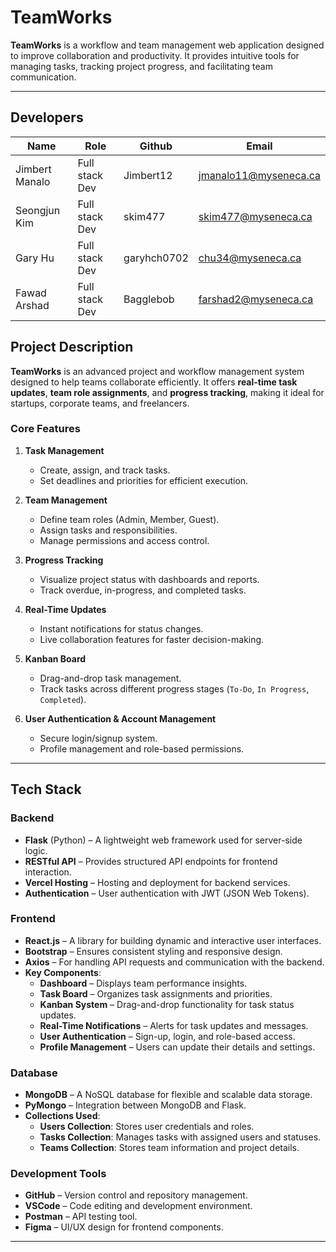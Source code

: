 # TeamWorks

**TeamWorks** is a workflow and team management web application designed to improve collaboration and productivity. It provides intuitive tools for managing tasks, tracking project progress, and facilitating team communication.

---

## Developers
| Name        |   Role |     Github    | Email       |
| ----------- | --------- | --------- | --------------------------- |
| Jimbert Manalo  | Full stack Dev | Jimbert12 | jmanalo11@myseneca.ca |
| Seongjun Kim  | Full stack Dev |skim477 | skim477@myseneca.ca |
| Gary Hu  | Full stack Dev | garyhch0702 | chu34@myseneca.ca |
| Fawad Arshad  | Full stack Dev | Bagglebob | farshad2@myseneca.ca |

## Project Description
**TeamWorks** is an advanced project and workflow management system designed to help teams collaborate efficiently. It offers **real-time task updates**, **team role assignments**, and **progress tracking**, making it ideal for startups, corporate teams, and freelancers.

### **Core Features**
1. **Task Management**
   - Create, assign, and track tasks.
   - Set deadlines and priorities for efficient execution.

2. **Team Management**
   - Define team roles (Admin, Member, Guest).
   - Assign tasks and responsibilities.
   - Manage permissions and access control.

3. **Progress Tracking**
   - Visualize project status with dashboards and reports.
   - Track overdue, in-progress, and completed tasks.

4. **Real-Time Updates**
   - Instant notifications for status changes.
   - Live collaboration features for faster decision-making.

5. **Kanban Board**
   - Drag-and-drop task management.
   - Track tasks across different progress stages (`To-Do`, `In Progress`, `Completed`).

6. **User Authentication & Account Management**
   - Secure login/signup system.
   - Profile management and role-based permissions.

---

## Tech Stack

### **Backend**
- **Flask** (Python) – A lightweight web framework used for server-side logic.
- **RESTful API** – Provides structured API endpoints for frontend interaction.
- **Vercel Hosting** – Hosting and deployment for backend services.
- **Authentication** – User authentication with JWT (JSON Web Tokens).

### **Frontend**
- **React.js** – A library for building dynamic and interactive user interfaces.
- **Bootstrap** – Ensures consistent styling and responsive design.
- **Axios** – For handling API requests and communication with the backend.
- **Key Components**:
  - **Dashboard** – Displays team performance insights.
  - **Task Board** – Organizes task assignments and priorities.
  - **Kanban System** – Drag-and-drop functionality for task status updates.
  - **Real-Time Notifications** – Alerts for task updates and messages.
  - **User Authentication** – Sign-up, login, and role-based access.
  - **Profile Management** – Users can update their details and settings.

### **Database**
- **MongoDB** – A NoSQL database for flexible and scalable data storage.
- **PyMongo** – Integration between MongoDB and Flask.
- **Collections Used**:
  - **Users Collection**: Stores user credentials and roles.
  - **Tasks Collection**: Manages tasks with assigned users and statuses.
  - **Teams Collection**: Stores team information and project details.

### **Development Tools**
- **GitHub** – Version control and repository management.
- **VSCode** – Code editing and development environment.
- **Postman** – API testing tool.
- **Figma** – UI/UX design for frontend components.

---
